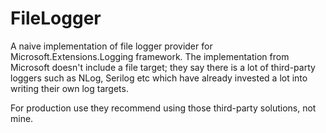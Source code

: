 # FileLogger

A naive implementation of file logger provider for Microsoft.Extensions.Logging framework. The implementation from Microsoft doesn't include a file target; they say there is a lot of third-party loggers such as NLog, Serilog etc which have already invested a lot into writing their own log targets. 

For production use they recommend using those third-party solutions, not mine.
